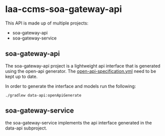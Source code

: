 # laa-ccms-soa-gateway-api

This API is made up of multiple projects:
* soa-gateway-api
* soa-gateway-service

## soa-gateway-api

The soa-gateway-api project is a lightweight api interface that is generated using the open-api generator.
The [open-api-specification.yml](./soa-gateway-api/open-api-specification.yml) need to be kept up to date. 

In order to generate the interface and models run the following:

```
./gradlew data-api:openApiGenerate
```

## soa-gateway-service

the soa-gateway-service implements the api interface generated in the data-api subproject.